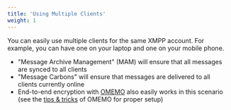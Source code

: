 ```yaml
---
title: 'Using Multiple Clients'
weight: 1
---
```


You can easily use multiple clients for the same XMPP account. For example, you can have one on your laptop and one on your mobile phone.

* "Message Archive Management" (MAM) will ensure that all messages are synced to all clients
* "Message Carbons" will ensure that messages are delivered to all clients currently online
* End-to-end encryption with [OMEMO](../omemo/) also easily works in this scenario (see the [tips & tricks](../omemo/#tips--tricks) of OMEMO for proper setup)
